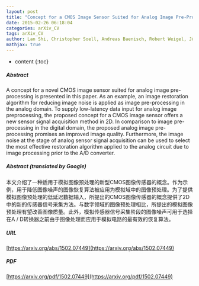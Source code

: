 ```yaml
---
layout: post
title: "Concept for a CMOS Image Sensor Suited for Analog Image Pre-Processing"
date: 2015-02-26 06:18:04
categories: arXiv_CV
tags: arXiv_CV
author: Lan Shi, Christopher Soell, Andreas Baenisch, Robert Weigel, Jürgen Seiler, Thomas Ussmueller
mathjax: true
---
```


* content
{:toc}

##### Abstract
A concept for a novel CMOS image sensor suited for analog image pre-processing is presented in this paper. As an example, an image restoration algorithm for reducing image noise is applied as image pre-processing in the analog domain. To supply low-latency data input for analog image preprocessing, the proposed concept for a CMOS image sensor offers a new sensor signal acquisition method in 2D. In comparison to image pre-processing in the digital domain, the proposed analog image pre-processing promises an improved image quality. Furthermore, the image noise at the stage of analog sensor signal acquisition can be used to select the most effective restoration algorithm applied to the analog circuit due to image processing prior to the A/D converter.

##### Abstract (translated by Google)
本文介绍了一种适用于模拟图像预处理的新型CMOS图像传感器的概念。作为示例，用于降低图像噪声的图像恢复算法被应用为模拟域中的图像预处理。为了提供模拟图像预处理的低延迟数据输入，所提出的CMOS图像传感器的概念提供了2D中的新的传感器信号采集方法。与数字领域的图像预处理相比，所提出的模拟图像预处理有望改善图像质量。此外，模拟传感器信号采集阶段的图像噪声可用于选择在A / D转换器之前由于图像处理而应用于模拟电路的最有效的恢复算法。

##### URL
[https://arxiv.org/abs/1502.07449](https://arxiv.org/abs/1502.07449)

##### PDF
[https://arxiv.org/pdf/1502.07449](https://arxiv.org/pdf/1502.07449)

